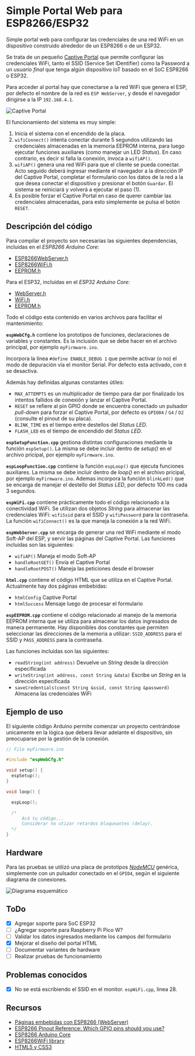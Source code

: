 # Simple Portal Web para ESP8266/ESP32

Simple portal web para configurar las credenciales de una red WiFi en un dispositivo construido alrededor de un ESP8266 o de un ESP32.

Se trata de un pequeño [Captive Portal](https://en.wikipedia.org/wiki/Captive_portal) que permite configurar las credenciales WiFi, tanto el SSID (Service Set IDentifier) como la Password a un *usuario final* que tenga algún dispositivo IoT basado en el SoC ESP8266 o ESP32.

Para acceder al portal hay que conectarse a la red WiFi que genera el ESP, por defecto el nombre de la red es `ESP WebServer`, y desde el navegador dirigirse a la IP `192.168.4.1`.

![Captive Portal](./docs/Captive_portal.png)

El funcionamiento del sistema es muy simple: 

1. Inicia el sistema con el encendido de la placa.
2. `wifiConnect()` intenta conectar durante 5 segundos utilizando las credenciales almacenadas en la memoria EEPROM interna, para luego ejecutar funciones auxiliares (como manejar un LED *Status*). En caso contrario, es decir si falla la conexión, invoca a `wifiAP()`.
3. `wifiAP()` genera una red WiFi para que el cliente se pueda conectar. Acto seguido deberá ingresar mediante el navegador a la dirección IP del Captive Portal, completar el formulario con los datos de la red a la que desea conectar el dispositivo y presionar el botón `Guardar`. El sistema se reiniciará y volverá a ejecutar el paso (1).
4. Es posible forzar el Captive Portal en caso de querer cambiar las credenciales almacenadas, para esto simplemente se pulsa el botón `RESET`. 

## Descripción del código

Para compilar el proyecto son necesarias las siguientes dependencias, incluidas en el *ESP8266 Arduino Core*:

- [ESP8266WebServer.h](https://github.com/esp8266/ESPWebServer)
- [ESP8266WiFi.h](https://github.com/esp8266/Arduino/tree/master/libraries/ESP8266WiFi)
- [EEPROM.h](https://github.com/esp8266/Arduino/tree/master/libraries/EEPROM)

Para el ESP32, incluidas en el *ESP32 Arduino Core*:

- [WebServer.h](https://github.com/espressif/arduino-esp32/tree/master/libraries/WebServer)
- [WiFi.h](https://github.com/espressif/arduino-esp32/tree/master/libraries/WiFi)
- [EEPROM.h](https://github.com/espressif/arduino-esp32/tree/master/libraries/EEPROM)

Todo el código esta contenido en varios archivos para facilitar el mantenimiento:

**`espWebCfg.h`** contiene los prototipos de funciones, declaraciones de variables y constantes. Es la inclusión que se debe hacer en el archivo principal, por ejemplo `myFirmware.ino`. 

Incorpora la línea `#define ENABLE_DEBUG 1` que permite activar (o no) el modo de depuración vía el monitor Serial. Por defecto esta activado, con `0` se desactiva. 

Además hay definidas algunas constantes útiles:

- `MAX_ATTEMPTS` es un multiplicador de tiempo para dar por finalizado los intentos fallidos de conexión y lanzar el Captive Portal.
- `RESET` se refiere al pin GPIO donde se encuentra conectado un pulsador *pull-down* para forzar el Captive Portal, por defecto es `GPIO04` / `G4` / `D2` (consulte el pinout de su placa).
- `BLINK_TIME` es el tiempo entre destellos del *Status LED*.
- `FLASH_LED` es el tiempo de encendido del *Status LED*.

**`espSetupFunction.cpp`** gestiona distintas configuraciones mediante la función `espSetup()`. La misma se debe incluir dentro de *setup()* en el archivo pricipal, por ejemplo `myFirmware.ino`.

**`espLoopFunction.cpp`** contiene la función `espLoop()` que ejecuta funciones auxiliares. La misma se debe incluir dentro de *loop()* en el archivo pricipal, por ejemplo `myFirmware.ino`. Ademas incorpora la función `blinkLed()` que se encarga de manejar el destello del *Status LED*, por defecto 100 ms cada 3 segundos.

**`espWiFi.cpp`** contiene prácticamente todo el código relacionado a la conectividad WiFi. Se utilizan dos objetos *String* para almacenar las credenciales WiFi: `wifiSsid` para el SSID y `wifiPassword` para la contraseña. La función `wifiConnect()` es la que maneja la conexión a la red WiFi.

**`espWebServer.cpp`** se encarga de generar una red WiFi mediante el modo Soft-AP del ESP, y servir las páginas del Captive Portal. Las funciones incluidas son las siguientes:

- `wifiAP()` Maneja el modo Soft-AP
- `handleRootGET()` Envía el Captive Portal
- `handleRootPOST()` Maneja las peticiones desde el browser

**`html.cpp`** contiene el código HTML que se utiliza en el Captive Portal. Actualmente hay dos páginas embebidas:

- `htmlConfig` Captive Portal
- `htmlSuccess` Mensaje luego de procesar el formulario

**`espEEPROM.cpp`** contiene el código relacionado al manejo de la memoria EEPROM interna que se utiliza para almacenar los datos ingresados de manera permanente. Hay disponibles dos constantes que permiten seleccionar las direcciones de la memoria a utilizar: `SSID_ADDRESS` para el SSID y `PASS_ADDRESS` para la contraseña.

Las funciones incluidas son las siguientes:

- `readString(int address)` Devuelve un *String* desde la dirección especificada
- `writeString(int address, const String &data)` Escribe un *String* en la dirección especificada
- `saveCredentials(const String &ssid, const String &password)` Almacena las credenciales WiFi

## Ejemplo de uso

El siguiente código Arduino permite comenzar un proyecto centrándose unicamente en la lógica que deberá llevar adelante el dispositivo, sin preocuparse por la gestión de la conexión.

```Cpp
// File myFirmware.ino

#include "espWebCfg.h"

void setup() {
  espSetup();
}

void loop() {

  espLoop();

  /*
      Acá tu código...
      Considerar no utizar retardos bloqueantes (delay).
  */
}
```

## Hardware

Para las pruebas se utilizó una placa de prototipos [*NodeMCU*](https://es.wikipedia.org/wiki/NodeMCU) genérica, simplemente con un pulsador conectado en el `GPIO4`, según el siguiente diagrama de conexiones.

![Diagrama esquemático](./docs/NodeMCU_schematic.png)

## ToDo

- [x] Agregar soporte para SoC ESP32
- [ ] ¿Agregar soporte para Raspberry Pi Pico W?
- [ ] Validar los datos ingresados mediante los campos del formulario
- [x] Mejorar el diseño del portal HTML
- [ ] Documentar variantes de hardware
- [ ] Realizar pruebas de funcionamiento

## Problemas conocidos

- [x] No se está escribiendo el SSID en el monitor. `espWiFi.cpp`, linea 28. 

## Recursos

- [Páginas embebidas con ESP8266 (WebServer)](https://blog.tute-avalos.com/2022/08/26/paginas-embebidas-webserver-esp8266/)
- [ESP8266 Pinout Reference: Which GPIO pins should you use?](https://randomnerdtutorials.com/esp8266-pinout-reference-gpios/)
- [ESP8266 Arduino Core ](https://esp8266-arduino-spanish.readthedocs.io/es/latest/index.html)
- [ESP8266WiFi library](https://esp8266-arduino-spanish.readthedocs.io/es/latest/esp8266wifi/readme.html)
- [HTML5 y CSS3](https://www.html6.es/)
